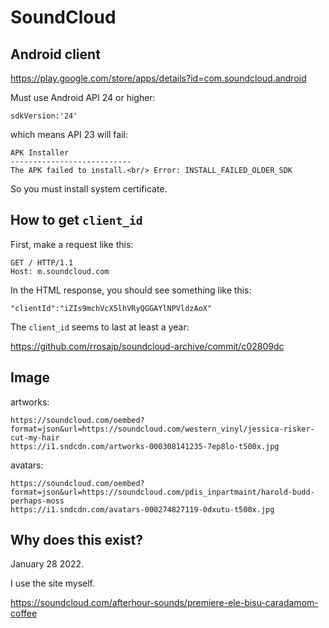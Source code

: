 # SoundCloud

## Android client

https://play.google.com/store/apps/details?id=com.soundcloud.android

Must use Android API 24 or higher:

~~~
sdkVersion:'24'
~~~

which means API 23 will fail:

~~~
APK Installer
---------------------------
The APK failed to install.<br/> Error: INSTALL_FAILED_OLDER_SDK
~~~

So you must install system certificate.

## How to get `client_id`

First, make a request like this:

~~~
GET / HTTP/1.1
Host: m.soundcloud.com
~~~

In the HTML response, you should see something like this:

~~~
"clientId":"iZIs9mchVcX5lhVRyQGGAYlNPVldzAoX"
~~~

The `client_id` seems to last at least a year:

https://github.com/rrosajp/soundcloud-archive/commit/c02809dc

## Image

artworks:

~~~
https://soundcloud.com/oembed?format=json&url=https://soundcloud.com/western_vinyl/jessica-risker-cut-my-hair
https://i1.sndcdn.com/artworks-000308141235-7ep8lo-t500x.jpg
~~~

avatars:

~~~
https://soundcloud.com/oembed?format=json&url=https://soundcloud.com/pdis_inpartmaint/harold-budd-perhaps-moss
https://i1.sndcdn.com/avatars-000274827119-0dxutu-t500x.jpg
~~~

## Why does this exist?

January 28 2022.

I use the site myself.

https://soundcloud.com/afterhour-sounds/premiere-ele-bisu-caradamom-coffee

